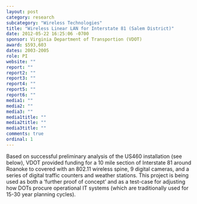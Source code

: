 ```yaml
---
layout: post
category: research
subcategory: "Wireless Technologies"
title: "Wireless Linear LAN for Interstate 81 (Salem District)"
date: 2012-05-22 16:25:06 -0700
sponsor: Virginia Department of Transportion (VDOT)
award: $593,603
dates: 2003-2005
role: PI
website: ""
report: ""
report2: ""
report3: ""
report4: ""
report5: ""
report6: ""
media1: ""
media2: ""
media3: ""
media1title: ""
media2title: ""
media3title: ""
comments: true
ordinal: 1
---
```


Based on successful preliminary analysis of the US460 installation (see below), VDOT provided funding for a 10 mile section of Interstate 81 around Roanoke to covered with an 802.11 wireless spine, 9 digital cameras, and a series of digital traffic counters and weather stations. This project is being used as both a ‘further proof of concept’ and as a test-case for adjusting how DOTs procure operational IT systems (which are traditionally used for 15-30 year planning cycles).

